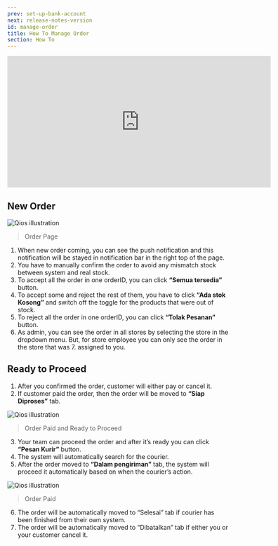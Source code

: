 ```yaml
---
prev: set-up-bank-account
next: release-notes-version
id: manage-order
title: How To Manage Order
section: How To
---
```


<iframe width="600" height="300" src="https://www.youtube.com/embed/rz8yh7mZVpg?list=PLy86Ve1I7c3iZrOzmqE16D0ZVIjoDFRQw" title="YouTube video player" frameBorder="0" allow="accelerometer; autoplay; clipboard-write; encrypted-media; gyroscope; picture-in-picture" allowFullScreen></iframe>

## New Order

![Qios illustration](/assets/images/products/qios/image14.webp)

> Order Page

1. When new order coming, you can see the push notification and this notification will be stayed in notification bar in the right top of the page.
2. You have to manually confirm the order to avoid any mismatch stock between system and real stock.
3. To accept all the order in one orderID, you can click **“Semua tersedia”** button.
4. To accept some and reject the rest of them, you have to click **“Ada stok Kosong”** and switch off the toggle for the products that were out of stock.
5. To reject all the order in one orderID, you can click **“Tolak Pesanan”** button.
6. As admin, you can see the order in all stores by selecting the store in the dropdown menu. But, for store employee you can only see the order in the store that was 7. assigned to you.

## Ready to Proceed

1. After you confirmed the order, customer will either pay or cancel it.
2. If customer paid the order, then the order will be moved to **“Siap Diproses”** tab.

![Qios illustration](/assets/images/products/qios/image15.webp)

> Order Paid and Ready to Proceed

3. Your team can proceed the order and after it’s ready you can click **“Pesan Kurir”** button.
4. The system will automatically search for the courier.
5. After the order moved to **“Dalam pengiriman”** tab, the system will proceed it automatically based on when the courier’s action.

![Qios illustration](/assets/images/products/qios/image16.webp)

> Order Paid

6. The order will be automatically moved to “Selesai” tab if courier has been finished from their own system.
7. The order will be automatically moved to “Dibatalkan” tab if either you or your customer cancel it.
